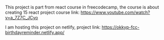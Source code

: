 This project is part from react course in freecodecamp, the course is about creating 15 react project
course link: https://www.youtube.com/watch?v=a_7Z7C_JCyo

I am hosting this project on netlify, project link: https://okkyp-fcc-birthdayreminder.netlify.app/
